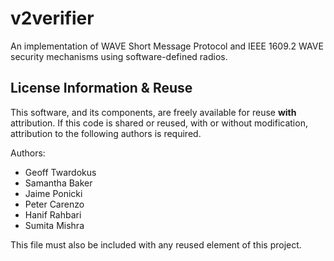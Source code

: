 # v2verifier
An implementation of WAVE Short Message Protocol and IEEE 1609.2 WAVE security
mechanisms using software-defined radios.

## License Information & Reuse
This software, and its components, are freely available for reuse **with** attribution.
If this code is shared or reused, with or without modification, attribution to the 
following authors is required. 

Authors: 
- Geoff Twardokus
- Samantha Baker
- Jaime Ponicki
- Peter Carenzo
- Hanif Rahbari
- Sumita Mishra

This file must also be included with any reused element of this project.
